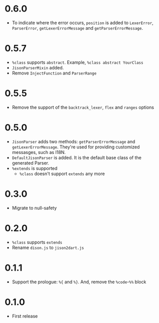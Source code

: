 # 0.6.0

* To indicate where the error occurs, `position` is added to `LexerError`, `ParserError`, `getLexerErrorMessage` and `getParserErrorMessage`.

# 0.5.7

* `%class` supports `abstract`. Example, `%class abstract YourClass`
* `JisonParserMixin` added.
* Remove `InjectFunction` and `ParserRange`

# 0.5.5

* Remove the support of the `backtrack_lexer`, `flex` and `ranges` options

# 0.5.0

* `JisonParser` adds two methods: `getParserErrorMessage` and `getLexerErrorMessage`. They're used for providing customized messasges, such as I18N.
* `DefaultJisonParser` is added. It is the default base class of the generated Parser.
* `%extends` is supported
    * `%class` doesn't support `extends` any more

# 0.3.0

* Migrate to null-safety

# 0.2.0

* `%class` supports `extends`
* Rename `dison.js` to `jison2dart.js`

# 0.1.1

* Support the prologue: `%{` and `%}`. And, remove the `%code`-`%%` block

# 0.1.0

* First release
